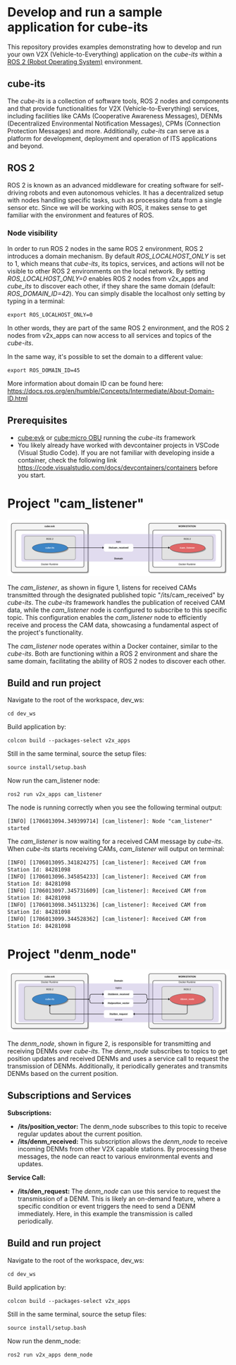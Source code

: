 # Develop and run a sample application for cube-its

This repository provides examples demonstrating how to develop and run your own V2X (Vehicle-to-Everything) application on the *cube-its* within a [ROS 2 (Robot Operating System)](https://www.ros.org/) environment.

## cube-its

The *cube-its* is a collection of software tools, ROS 2 nodes and components and that provide functionalities for V2X (Vehicle-to-Everything) services, including facilities like CAMs (Cooperative Awareness Messages), DENMs (Decentralized Environmental Notification Messages), CPMs (Connection Protection Messages) and more. Additionally, *cube-its* can serve as a platform for development, deployment and operation of ITS applications and beyond.

## ROS 2

ROS 2 is known as an advanced middleware for creating software for self-driving robots and even autonomous vehicles. It has a decentralized setup with nodes handling specific tasks, such as processing data from a single sensor etc. Since we will be working with ROS, it makes sense to get familiar with the environment and features of ROS.

### Node visibility 
In order to run ROS 2 nodes in the same ROS 2 environment, ROS 2 introduces a domain mechanism.
By default *ROS_LOCALHOST_ONLY* is set to 1, which means that *cube-its*, its topics, services, and actions will not be visible to other ROS 2 environments on the local network. 
By setting *ROS_LOCALHOST_ONLY=0* enables ROS 2 nodes from v2x_apps and *cube_its* to discover each other, if they share the same domain (default: *ROS_DOMAIN_ID=42*).
You can simply disable the localhost only setting by typing in a terminal: 

```
export ROS_LOCALHOST_ONLY=0
```

In other words, they are part of the same ROS 2 environment, and the ROS 2 nodes from v2x_apps can now access to all services and topics of the *cube-its*.

In the same way, it's possible to set the domain to a different value:

```
export ROS_DOMAIN_ID=45
```

More information about domain ID can be found here: https://docs.ros.org/en/humble/Concepts/Intermediate/About-Domain-ID.html

## Prerequisites
- [cube:evk](https://www.nfiniity.com/#portfolio) or [cube:micro OBU](https://www.nfiniity.com/#portfolio) running the *cube-its* framework
- You likely already have worked with devcontainer projects in VSCode (Visual Studio Code). If you are not familiar with developing inside a container, check the following link https://code.visualstudio.com/docs/devcontainers/containers before you start.
  
# Project "cam_listener"

![Figure 1 - Project overview](images/cam_listener.png)

The *cam_listener*, as shown in figure 1, listens for received CAMs transmitted through the designated published topic "/its/cam_received" by *cube-its*. The *cube-its* framework handles the publication of received CAM data, while the *cam_listener* node is configured to subscribe to this specific topic. This configuration enables the *cam_listener* node to efficiently receive and process the CAM data, showcasing a fundamental aspect of the project's functionality.

The *cam_listener* node operates within a Docker container, similar to the *cube-its*. Both are functioning within a ROS 2 environment and share the same domain, facilitating the ability of ROS 2 nodes to discover each other.

## Build and run project

Navigate to the root of the workspace, dev_ws:

```
cd dev_ws
```

Build application by:

```
colcon build --packages-select v2x_apps
```

Still in the same terminal, source the setup files:

```
source install/setup.bash
```

Now run the cam_listener node:

```
ros2 run v2x_apps cam_listener
```


The node is running correctly when you see the following terminal output:

```
[INFO] [1706013094.349399714] [cam_listener]: Node "cam_listener" started
```

The *cam_listener* is now waiting for a received CAM message by *cube-its*. 
When *cube-its* starts receiving CAMs, *cam_listener* will output on terminal:

```
[INFO] [1706013095.341824275] [cam_listener]: Received CAM from Station Id: 84281098
[INFO] [1706013096.345854233] [cam_listener]: Received CAM from Station Id: 84281098
[INFO] [1706013097.345731609] [cam_listener]: Received CAM from Station Id: 84281098
[INFO] [1706013098.345113236] [cam_listener]: Received CAM from Station Id: 84281098
[INFO] [1706013099.344528362] [cam_listener]: Received CAM from Station Id: 84281098
```
# Project "denm_node"

![Figure 2 - Project overview](images/denm_node.png)

The *denm_node*, shown in figure 2, is responsible for transmitting and receiving DENMs over *cube-its*. The *denm_node* subscribes to topics to get position updates and received DENMs and uses a service call to request the transmission of DENMs. 
Additionally, it periodically generates and transmits DENMs based on the current position.

## Subscriptions and Services
**Subscriptions:**
- **/its/position_vector:** The denm_node subscribes to this topic to receive regular updates about the current position.
- **/its/denm_received:** This subscription allows the *denm_node* to receive incoming DENMs from other V2X capable stations. By processing these messages, the node can react to various environmental events and updates.

**Service Call:**
- **/its/den_request:** The *denm_node* can use this service to request the transmission of a DENM. This is likely an on-demand feature, where a specific condition or event triggers the need to send a DENM immediately. Here, in this example the transmission is called periodically.

## Build and run project

Navigate to the root of the workspace, dev_ws:

```
cd dev_ws
```

Build application by:

```
colcon build --packages-select v2x_apps
```

Still in the same terminal, source the setup files:

```
source install/setup.bash
```

Now run the denm_node:

```
ros2 run v2x_apps denm_node
```
